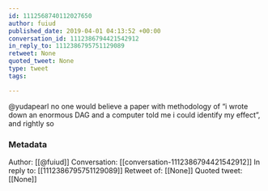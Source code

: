 ```yaml
---
id: 1112568740112027650
author: fuiud
published_date: 2019-04-01 04:13:52 +00:00
conversation_id: 1112386794421542912
in_reply_to: 1112386795751129089
retweet: None
quoted_tweet: None
type: tweet
tags:

---
```


@yudapearl no one would believe a paper with methodology of “i wrote down an enormous DAG and a computer told me i could identify my effect”, and rightly so

### Metadata

Author: [[@fuiud]]
Conversation: [[conversation-1112386794421542912]]
In reply to: [[1112386795751129089]]
Retweet of: [[None]]
Quoted tweet: [[None]]
